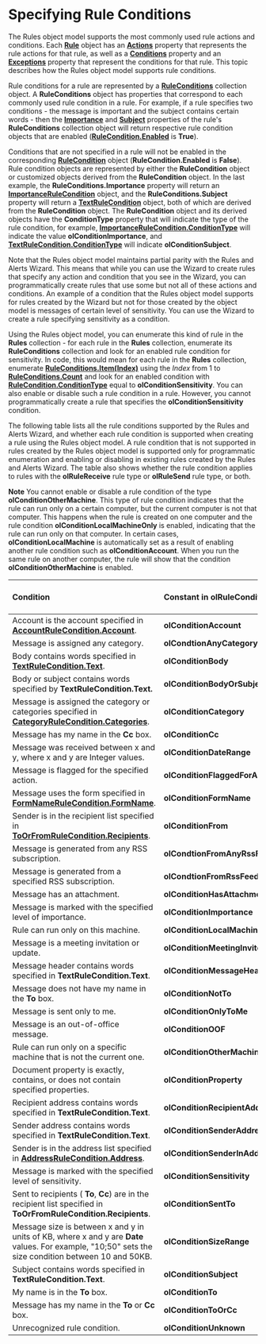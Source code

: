 
# Specifying Rule Conditions

The Rules object model supports the most commonly used rule actions and conditions. Each  **[Rule](ea2ddbcc-fd65-a636-c6da-79950033f385.md)** object has an **[Actions](2b1e2ad4-c735-b3a8-6b27-5004f10393ce.md)** property that represents the rule actions for that rule, as well as a **[Conditions](e2cacf1c-95eb-31d3-012c-7cf9426053d5.md)** property and an **[Exceptions](843c2690-ee39-bac7-d593-80c3dd31087f.md)** property that represent the conditions for that rule. This topic describes how the Rules object model supports rule conditions.

Rule conditions for a rule are represented by a  **[RuleConditions](e8e9a05a-b36b-add2-b294-8cdc5a97e119.md)** collection object. A **RuleConditions** object has properties that correspond to each commonly used rule condition in a rule. For example, if a rule specifies two conditions - the message is important and the subject contains certain words - then the **[Importance](619fc6e3-7a4e-dc00-9108-857d383f460e.md)** and **[Subject](d6d51efb-9eec-0c07-ca8f-616791822f91.md)** properties of the rule's **RuleConditions** collection object will return respective rule condition objects that are enabled (**[RuleCondition.Enabled](43a6aa5f-18da-1b6c-a481-f30718725bd8.md)** is **True**). 

Conditions that are not specified in a rule will not be enabled in the corresponding  **[RuleCondition](e03f91c2-2c08-b036-104a-d6246f28bc2d.md)** object (**RuleCondition.Enabled** is **False**). Rule condition objects are represented by either the  **RuleCondition** object or customized objects derived from the **RuleCondition** object. In the last example, the **RuleConditions.Importance** property will return an **[ImportanceRuleCondition](52985055-f995-5613-d27f-7ad9618cfb46.md)** object, and the **RuleConditions.Subject** property will return a **[TextRuleCondition](87e9ca00-7577-02c2-fb6f-a5dc2054ad8b.md)** object, both of which are derived from the **RuleCondition** object. The **RuleCondition** object and its derived objects have the **ConditionType** property that will indicate the type of the rule condition, for example, **[ImportanceRuleCondition.ConditionType](c4fd234b-7a7a-dfb6-9b09-2840f254d713.md)** will indicate the value **olConditionImportance**, and  **[TextRuleCondition.ConditionType](2dbc7979-deae-fbb8-9def-8c906657024a.md)** will indicate **olConditionSubject**. 

Note that the Rules object model maintains partial parity with the Rules and Alerts Wizard. This means that while you can use the Wizard to create rules that specify any action and condition that you see in the Wizard, you can programmatically create rules that use some but not all of these actions and conditions. An example of a condition that the Rules object model supports for rules created by the Wizard but not for those created by the object model is messages of certain level of sensitivity. You can use the Wizard to create a rule specifying sensitivity as a condition. 

Using the Rules object model, you can enumerate this kind of rule in the  **Rules** collection - for each rule in the **Rules** collection, enumerate its **RuleConditions** collection and look for an enabled rule condition for sensitivity. In code, this would mean for each rule in the **Rules** collection, enumerate **[RuleConditions.Item(Index)](2fc986a5-e77a-e8c9-b8bf-4af85720a771.md)** using the _Index_ from 1 to **[RuleConditions.Count](7950c105-4528-40aa-f263-b800a68ae1ad.md)** and look for an enabled condition with **[RuleCondition.ConditionType](d695339d-5b64-dffb-652e-ac993fca4489.md)** equal to **olConditionSensitivity**. You can also enable or disable such a rule condition in a rule. However, you cannot programmatically create a rule that specifies the  **olConditionSensitivity** condition.

The following table lists all the rule conditions supported by the Rules and Alerts Wizard, and whether each rule condition is supported when creating a rule using the Rules object model. A rule condition that is not supported in rules created by the Rules object model is supported only for programmatic enumeration and enabling or disabling in existing rules created by the Rules and Alerts Wizard. The table also shows whether the rule condition applies to rules with the  **olRuleReceive** rule type or **olRuleSend** rule type, or both.

 **Note**  You cannot enable or disable a rule condition of the type  **olConditionOtherMachine**. This type of rule condition indicates that the rule can run only on a certain computer, but the current computer is not that computer. This happens when the rule is created on one computer and the rule condition  **olConditionLocalMachineOnly** is enabled, indicating that the rule can run only on that computer. In certain cases, **olConditionLocalMachine** is automatically set as a result of enabling another rule condition such as **olConditionAccount**. When you run the same rule on another computer, the rule will show that the condition  **olConditionOtherMachine** is enabled.



| **Condition**| **Constant in olRuleConditionType**| **Supported when creating new rules programmatically?**| **Apply to olRuleReceive rules?**| **Apply to olRuleSend rules?**|
|:-----|:-----|:-----|:-----|:-----|
|Account is the account specified in  **[AccountRuleCondition.Account](d4fa2fea-ee74-c6f5-e6b3-45caab94c4c8.md)**.| **olConditionAccount**|Yes|Yes|Yes|
|Message is assigned any category.| **olCondtionAnyCategory**|Yes|Yes|Yes|
|Body contains words specified in  **[TextRuleCondition.Text](615f47e9-2c43-a473-33f6-46765ccd3903.md)**.| **olConditionBody**|Yes|Yes|Yes|
|Body or subject contains words specified by  **TextRuleCondition.Text.**| **olConditionBodyOrSubject**|Yes|Yes|Yes|
|Message is assigned the category or categories specified in  **[CategoryRuleCondition.Categories](7662a095-43e9-7668-f6f7-d0701b87b28c.md)**.| **olConditionCategory**|Yes|Yes|Yes|
|Message has my name in the  **Cc** box.| **olConditionCc**|Yes|Yes||
|Message was received between x and y, where x and y are Integer values. | **olConditionDateRange**|No|Yes|Yes|
|Message is flagged for the specified action.| **olConditionFlaggedForAction**|No|Yes|Yes|
|Message uses the form specified in  **[FormNameRuleCondition.FormName](993f2ee0-58eb-bed0-5819-11148792b8f0.md)**.| **olConditionFormName**|Yes|Yes|Yes|
|Sender is in the recipient list specified in  **[ToOrFromRuleCondition.Recipients](4d1a3cb4-ec6e-b8d0-a4d2-0ebe1f829b00.md)**.| **olConditionFrom**|Yes|Yes|No|
|Message is generated from any RSS subscription.| **olCondtionFromAnyRssFeed**|Yes|Yes|No|
|Message is generated from a specified RSS subscription.| **olCondtionFromRssFeed**|Yes|Yes|No|
|Message has an attachment.| **olConditionHasAttachment**|Yes|Yes|Yes|
|Message is marked with the specified level of importance.| **olConditionImportance**|Yes|Yes|Yes|
|Rule can run only on this machine.| **olConditionLocalMachineOnly**|Yes|Yes|Yes|
|Message is a meeting invitation or update.| **olConditionMeetingInviteOrUpdate**|Yes|Yes|Yes|
|Message header contains words specified in  **TextRuleCondition.Text**.| **olConditionMessageHeader**|Yes|Yes|No|
|Message does not have my name in the  **To** box.| **olConditionNotTo**|Yes|Yes|No|
|Message is sent only to me.| **olConditionOnlyToMe**|Yes|Yes|No|
|Message is an out-of-office message.| **olConditionOOF**|No|Yes|No|
|Rule can run only on a specific machine that is not the current one.| **olConditionOtherMachine**|No|Yes|Yes|
|Document property is exactly, contains, or does not contain specified properties.| **olConditionProperty**|No|Yes|Yes|
|Recipient address contains words specified in  **TextRuleCondition.Text**.| **olConditionRecipientAddress**|Yes|Yes|Yes|
|Sender address contains words specified in  **TextRuleCondition.Text**.| **olConditionSenderAddress**|Yes|Yes|No|
|Sender is in the address list specified in  **[AddressRuleCondition.Address](de4186ec-0741-8ff6-7789-af0a46c470e0.md)**.| **olConditionSenderInAddressBook**|Yes|Yes|No|
|Message is marked with the specified level of sensitivity.| **olConditionSensitivity**|No|Yes|Yes|
|Sent to recipients ( **To**,  **Cc**) are in the recipient list specified in  **ToOrFromRuleCondition.Recipients**.| **olConditionSentTo**|Yes|Yes|Yes|
|Message size is between x and y in units of KB, where x and y are  **Date** values. For example, "10;50" sets the size condition between 10 and 50KB.| **olConditionSizeRange**|No|Yes|Yes|
|Subject contains words specified in  **TextRuleCondition.Text**.| **olConditionSubject**|Yes|Yes|Yes|
|My name is in the  **To** box.| **olConditionTo**|Yes|Yes|No|
|Message has my name in the  **To** or **Cc** box.| **olConditionToOrCc**|Yes|Yes|No|
|Unrecognized rule condition.| **olConditionUnknown**|No|Yes|No|

